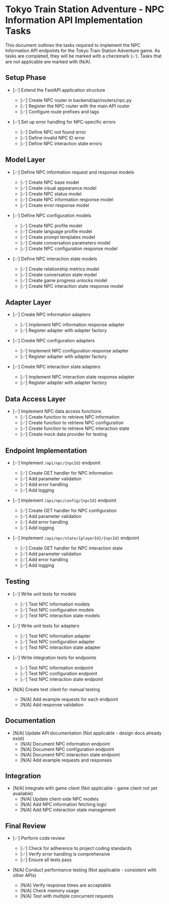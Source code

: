 # Tokyo Train Station Adventure - NPC Information API Implementation Tasks

This document outlines the tasks required to implement the NPC Information API endpoints for the Tokyo Train Station Adventure game. As tasks are completed, they will be marked with a checkmark (✅). Tasks that are not applicable are marked with (N/A).

## Setup Phase

- [✅] Extend the FastAPI application structure
  - [✅] Create NPC router in backend/api/routers/npc.py
  - [✅] Register the NPC router with the main API router
  - [✅] Configure route prefixes and tags

- [✅] Set up error handling for NPC-specific errors
  - [✅] Define NPC not found error
  - [✅] Define invalid NPC ID error
  - [✅] Define NPC interaction state errors

## Model Layer

- [✅] Define NPC information request and response models
  - [✅] Create NPC base model
  - [✅] Create visual appearance model
  - [✅] Create NPC status model
  - [✅] Create NPC information response model
  - [✅] Create error response model

- [✅] Define NPC configuration models
  - [✅] Create NPC profile model
  - [✅] Create language profile model
  - [✅] Create prompt templates model
  - [✅] Create conversation parameters model
  - [✅] Create NPC configuration response model

- [✅] Define NPC interaction state models
  - [✅] Create relationship metrics model
  - [✅] Create conversation state model
  - [✅] Create game progress unlocks model
  - [✅] Create NPC interaction state response model

## Adapter Layer

- [✅] Create NPC information adapters
  - [✅] Implement NPC information response adapter
  - [✅] Register adapter with adapter factory

- [✅] Create NPC configuration adapters
  - [✅] Implement NPC configuration response adapter
  - [✅] Register adapter with adapter factory

- [✅] Create NPC interaction state adapters
  - [✅] Implement NPC interaction state response adapter
  - [✅] Register adapter with adapter factory

## Data Access Layer

- [✅] Implement NPC data access functions
  - [✅] Create function to retrieve NPC information
  - [✅] Create function to retrieve NPC configuration
  - [✅] Create function to retrieve NPC interaction state
  - [✅] Create mock data provider for testing

## Endpoint Implementation

- [✅] Implement `/api/npc/{npcId}` endpoint
  - [✅] Create GET handler for NPC information
  - [✅] Add parameter validation
  - [✅] Add error handling
  - [✅] Add logging

- [✅] Implement `/api/npc/config/{npcId}` endpoint
  - [✅] Create GET handler for NPC configuration
  - [✅] Add parameter validation
  - [✅] Add error handling
  - [✅] Add logging

- [✅] Implement `/api/npc/state/{playerId}/{npcId}` endpoint
  - [✅] Create GET handler for NPC interaction state
  - [✅] Add parameter validation
  - [✅] Add error handling
  - [✅] Add logging

## Testing

- [✅] Write unit tests for models
  - [✅] Test NPC information models
  - [✅] Test NPC configuration models
  - [✅] Test NPC interaction state models

- [✅] Write unit tests for adapters
  - [✅] Test NPC information adapter
  - [✅] Test NPC configuration adapter
  - [✅] Test NPC interaction state adapter

- [✅] Write integration tests for endpoints
  - [✅] Test NPC information endpoint
  - [✅] Test NPC configuration endpoint
  - [✅] Test NPC interaction state endpoint

- [N/A] Create test client for manual testing
  - [N/A] Add example requests for each endpoint
  - [N/A] Add response validation

## Documentation

- [N/A] Update API documentation (Not applicable - design docs already exist)
  - [N/A] Document NPC information endpoint
  - [N/A] Document NPC configuration endpoint
  - [N/A] Document NPC interaction state endpoint
  - [N/A] Add example requests and responses

## Integration

- [N/A] Integrate with game client (Not applicable - game client not yet available)
  - [N/A] Update client-side NPC models
  - [N/A] Add NPC information fetching logic
  - [N/A] Add NPC interaction state management

## Final Review

- [✅] Perform code review
  - [✅] Check for adherence to project coding standards
  - [✅] Verify error handling is comprehensive
  - [✅] Ensure all tests pass

- [N/A] Conduct performance testing (Not applicable - consistent with other APIs)
  - [N/A] Verify response times are acceptable
  - [N/A] Check memory usage
  - [N/A] Test with multiple concurrent requests 